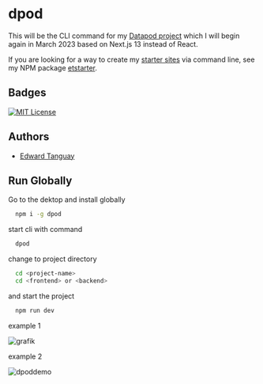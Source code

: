 # dpod

This will be the CLI command for my [Datapod project](https://github.com/edwardtanguay/dpodreactcore) which I will begin again in March 2023 based on Next.js 13 instead of React.

If you are looking for a way to create my [starter sites](https://starters.tanguay.eu) via command line, see my NPM package [etstarter](https://www.npmjs.com/package/etstarter).

## Badges

[![MIT License](https://img.shields.io/badge/License-MIT-green.svg)](https://choosealicense.com/licenses/mit/)

## Authors

- [Edward Tanguay](https://github.com/edwardtanguay)

## Run Globally

Go to the dektop and install globally

```bash
  npm i -g dpod
```

start cli with command

```bash
  dpod
```

change to project directory

```bash
  cd <project-name>
  cd <frontend> or <backend>
```

and start the project

```bash
  npm run dev
```

example 1

![grafik](https://user-images.githubusercontent.com/446574/219340850-d18d85da-a1e2-4a4e-b2f8-4b50d11a76c7.png)

example 2

![dpoddemo](https://user-images.githubusercontent.com/446574/219342358-ade21d3a-7112-4eb8-8435-fa10bede1823.gif)
